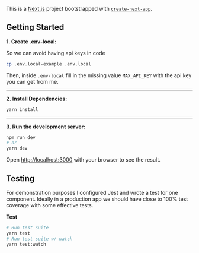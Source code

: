 This is a [Next.js](https://nextjs.org/) project bootstrapped with [`create-next-app`](https://github.com/vercel/next.js/tree/canary/packages/create-next-app).

## Getting Started

**1. Create .env-local:**

So we can avoid having api keys in code  

```bash
cp .env.local-example .env.local
```

Then, inside `.env-local` fill in the missing value `MAX_API_KEY` with the api key you can get from me. 

---
**2. Install Dependencies:**

```bash
yarn install
```

---
**3. Run the development server:**

```bash
npm run dev
# or
yarn dev
```

Open [http://localhost:3000](http://localhost:3000) with your browser to see the result.

## Testing

For demonstration purposes I configured Jest and wrote a test for one component.
Ideally in a production app we should have close to 100% test coverage with some
effective tests.

**Test**
```bash
# Run test suite
yarn test
# Run test suite w/ watch
yarn test:watch
```